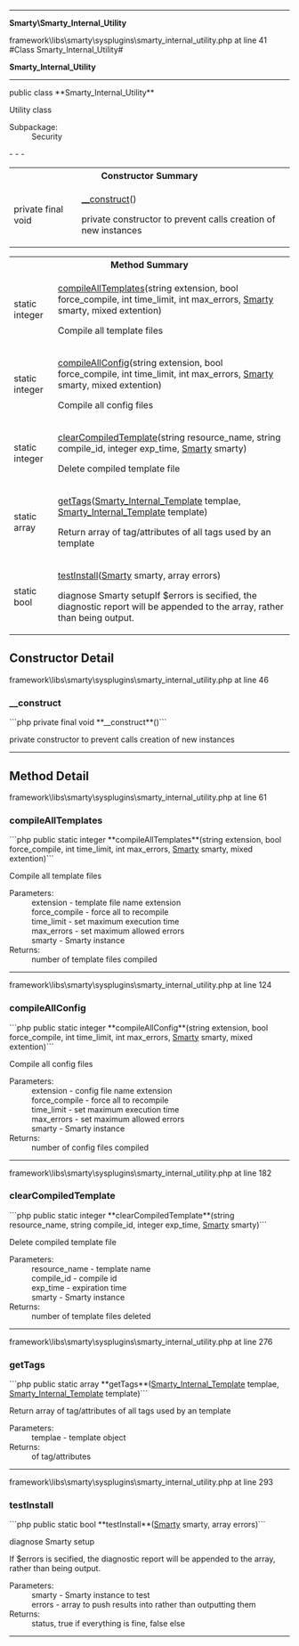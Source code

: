 - - -

**Smarty\Smarty_Internal_Utility**
<div class="location">framework\libs\smarty\sysplugins\smarty_internal_utility.php at line 41</div>
#Class Smarty_Internal_Utility#

**Smarty_Internal_Utility**


- - -

<p class="signature">public  class **Smarty_Internal_Utility**</p>

<div class="comment" id="overview_description"><p>Utility class</p></div>

<dl>
<dt>Subpackage:</dt>
<dd>Security</dd>
</dl>
- - -

<table id="summary_constructor">
<tr><th colspan="2">Constructor Summary</th></tr>
<tr>
<td class="type">private final  void</td>
<td class="description"><p class="name"><a href="#__construct">__construct</a>()</p><p class="description">private constructor to prevent calls creation of new instances</p></td>
</tr>
</table>

<table id="summary_method">
<tr><th colspan="2">Method Summary</th></tr>
<tr>
<td class="type">static  integer</td>
<td class="description"><p class="name"><a href="#compileAllTemplates">compileAllTemplates</a>(string extension, bool force_compile, int time_limit, int max_errors, <a href="../smarty/smarty.html">Smarty</a> smarty, mixed extention)</p><p class="description">Compile all template files</p></td>
</tr>
<tr>
<td class="type">static  integer</td>
<td class="description"><p class="name"><a href="#compileAllConfig">compileAllConfig</a>(string extension, bool force_compile, int time_limit, int max_errors, <a href="../smarty/smarty.html">Smarty</a> smarty, mixed extention)</p><p class="description">Compile all config files</p></td>
</tr>
<tr>
<td class="type">static  integer</td>
<td class="description"><p class="name"><a href="#clearCompiledTemplate">clearCompiledTemplate</a>(string resource_name, string compile_id, integer exp_time, <a href="../smarty/smarty.html">Smarty</a> smarty)</p><p class="description">Delete compiled template file</p></td>
</tr>
<tr>
<td class="type">static  array</td>
<td class="description"><p class="name"><a href="#getTags">getTags</a>(<a href="../smarty/smarty_internal_template.html">Smarty_Internal_Template</a> templae, <a href="../smarty/smarty_internal_template.html">Smarty_Internal_Template</a> template)</p><p class="description">Return array of tag/attributes of all tags used by an template</p></td>
</tr>
<tr>
<td class="type">static  bool</td>
<td class="description"><p class="name"><a href="#testInstall">testInstall</a>(<a href="../smarty/smarty.html">Smarty</a> smarty, array errors)</p><p class="description">diagnose Smarty setupIf $errors is secified, the diagnostic report will be appended to the array, rather than being output.</p></td>
</tr>
</table>

<h2 id="detail_method">Constructor Detail</h2>
<div class="location">framework\libs\smarty\sysplugins\smarty_internal_utility.php at line 46</div>
<h3 id="__construct()">__construct</h3>
```php
private final  void **__construct**()```
<div class="details">
<p>private constructor to prevent calls creation of new instances</p></div>

- - -

<h2 id="detail_method">Method Detail</h2>
<div class="location">framework\libs\smarty\sysplugins\smarty_internal_utility.php at line 61</div>
<h3 id="compileAllTemplates()">compileAllTemplates</h3>
```php
public static  integer **compileAllTemplates**(string extension, bool force_compile, int time_limit, int max_errors, <a href="../smarty/smarty.html">Smarty</a> smarty, mixed extention)```
<div class="details">
<p>Compile all template files</p><dl>
<dt>Parameters:</dt>
<dd>extension - template file name extension</dd>
<dd>force_compile - force all to recompile</dd>
<dd>time_limit - set maximum execution time</dd>
<dd>max_errors - set maximum allowed errors</dd>
<dd>smarty - Smarty instance</dd>
<dt>Returns:</dt>
<dd>number of template files compiled</dd>
</dl>
</div>

- - -

<div class="location">framework\libs\smarty\sysplugins\smarty_internal_utility.php at line 124</div>
<h3 id="compileAllConfig()">compileAllConfig</h3>
```php
public static  integer **compileAllConfig**(string extension, bool force_compile, int time_limit, int max_errors, <a href="../smarty/smarty.html">Smarty</a> smarty, mixed extention)```
<div class="details">
<p>Compile all config files</p><dl>
<dt>Parameters:</dt>
<dd>extension - config file name extension</dd>
<dd>force_compile - force all to recompile</dd>
<dd>time_limit - set maximum execution time</dd>
<dd>max_errors - set maximum allowed errors</dd>
<dd>smarty - Smarty instance</dd>
<dt>Returns:</dt>
<dd>number of config files compiled</dd>
</dl>
</div>

- - -

<div class="location">framework\libs\smarty\sysplugins\smarty_internal_utility.php at line 182</div>
<h3 id="clearCompiledTemplate()">clearCompiledTemplate</h3>
```php
public static  integer **clearCompiledTemplate**(string resource_name, string compile_id, integer exp_time, <a href="../smarty/smarty.html">Smarty</a> smarty)```
<div class="details">
<p>Delete compiled template file</p><dl>
<dt>Parameters:</dt>
<dd>resource_name - template name</dd>
<dd>compile_id - compile id</dd>
<dd>exp_time - expiration time</dd>
<dd>smarty - Smarty instance</dd>
<dt>Returns:</dt>
<dd>number of template files deleted</dd>
</dl>
</div>

- - -

<div class="location">framework\libs\smarty\sysplugins\smarty_internal_utility.php at line 276</div>
<h3 id="getTags()">getTags</h3>
```php
public static  array **getTags**(<a href="../smarty/smarty_internal_template.html">Smarty_Internal_Template</a> templae, <a href="../smarty/smarty_internal_template.html">Smarty_Internal_Template</a> template)```
<div class="details">
<p>Return array of tag/attributes of all tags used by an template</p><dl>
<dt>Parameters:</dt>
<dd>templae - template object</dd>
<dt>Returns:</dt>
<dd>of tag/attributes</dd>
</dl>
</div>

- - -

<div class="location">framework\libs\smarty\sysplugins\smarty_internal_utility.php at line 293</div>
<h3 id="testInstall()">testInstall</h3>
```php
public static  bool **testInstall**(<a href="../smarty/smarty.html">Smarty</a> smarty, array errors)```
<div class="details">
<p>diagnose Smarty setup</p><p>If $errors is secified, the diagnostic report will be appended to the array, rather than being output.</p><dl>
<dt>Parameters:</dt>
<dd>smarty - Smarty instance to test</dd>
<dd>errors - array to push results into rather than outputting them</dd>
<dt>Returns:</dt>
<dd>status, true if everything is fine, false else</dd>
</dl>
</div>

- - -

